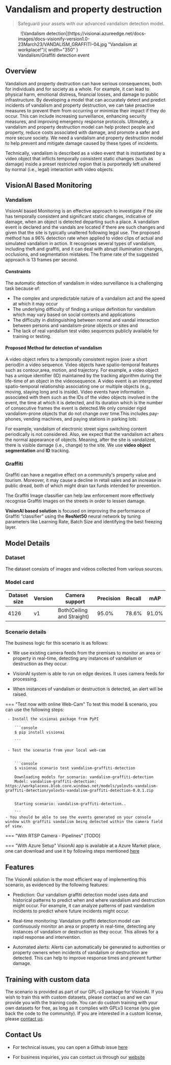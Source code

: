 # **Vandalism and property destruction**

> Safeguard your assets with our advanced vandalism detection model.

<figure markdown>
  ![Vandalism detection](https://visionai.azureedge.net/docs-images/docs-visionify-version1.0-23March23/VANDALISM_GRAFFITI-04.jpg "Vandalism at workplace!"){ width="350" }<figcaption>Vandalism/Graffiti detection event</figcaption>
</figure>

## Overview
Vandalism and property destruction can have serious consequences, both for individuals and for society as a whole. For example, it can lead to physical harm, emotional distress, financial losses, and damage to public infrastructure. By developing a model that can accurately detect and predict incidents of vandalism and property destruction, we can take proactive measures to prevent them from occurring or minimize their impact if they do occur. This can include increasing surveillance, enhancing security measures, and improving emergency response protocols. Ultimately, a vandalism and property destruction model can help protect people and property, reduce costs associated with damage, and promote a safer and more secure society. We need a vandalism and property destruction model to help prevent and mitigate damage caused by these types of incidents. 

Technically, vandalism is described as a video event that is instantiated by a video object that inflicts temporally consistent static changes (such as damage) inside a preset restricted region that is purportedly left unaltered by normal (i.e., legal) interaction with video objects.

## VisionAI Based Monitoring

### **Vandalism**
VisionAI based Monitoring is an effective approach to investigate if the site has temporally  consistent and significant static changes, indicative of damage, when an object is detected departing such a place. A vandalism event is declared and the vandals are located if there are such changes and given that the site is typically unaltered following legal use. The proposed method has a 96% detection rate when applied to video clips of actual and simulated vandalism in action. It recognises several types of vandalism, including theft and graffiti, and it can deal with abrupt illumination changes, occlusions, and segmentation mistakes. The frame rate of the suggested approach is 13 frames per second.
#### Constraints
The automatic detection of vandalism in video surveillance is a challenging task because of:
- The complex and unpredictable nature of a vandalism act and the speed at which it may occur
- The underlying difficulty of finding a unique definition for vandalism which may vary based on social contexts and applications
- The difficulty in distinguishing between normal and vandal interaction between persons and vandalism-prone objects or sites and
- The lack of real vandalism test video sequences publicly available for training or testing.
#### Proposed Method for detection of vandalism

A video object refers to a temporally consistent region (over a short period)in a video sequence. Video objects have spatio-temporal features such as contour,area, motion, and trajectory. For example, a video object has a unique identifier (ID) maintained by the tracking algorithm during the life-time of an object in the videosequence. A video event is an interpreted spatio-temporal relationship associating one or multiple objects (e.g., moving, staying long and is inside). Video events have information associated with them such as the IDs of the video objects involved in the event, the time at which it is detected, and its duration which is the number of consecutive frames the event is detected.We only consider rigid vandalism-prone objects that do not change over time.This includes pay-phones, vending machines, and paying stations in parking lots.

For example, vandalism of electronic street signs switching content periodically is not considered. Also, we expect that the vandalism act alters the normal appearance of objects. Meaning, after the site is vandalized, there is visible damage (i.e., change) to the site. We use **video object segmentation** and **ID** tracking.
### **Graffiti**
Graffiti can have a negative effect on a community's property value and tourism. Moreover, it may cause a decline in retail sales and an increase in public dread, both of which might drain tax funds intended for prevention. 

The Graffiti Image classifier can help law enforcement more effectively recognise Graffiti Images on the streets in order to lessen damage.

**VisionAI based solution** is focused on improving the performance of Graffiti “classifier” using the **ResNet50** neural network by tuning parameters like Learning Rate, Batch Size and identifying the best freezing layer.


## Model Details

### Dataset

The dataset consists of images and videos collected from various sources. 

### Model card

 <div class="table">
    <table class="fl-table">
        <thead>
        <tr><th>Dataset size</th>
            <th>Version</th>
            <th>Camera support</th>
            <th>Precision</th>
            <th>Recall</th>
            <th>mAP</th>  
        </thead>
        <tbody>
        <tr>
            <td>4126</td>
            <td>v1</td>
            <td>Both(Ceiling and Straight)</td>
            <td>95.0% </td>
            <td>78.6% </td>
            <td>91.0% </td>
        </tr>
        </tbody>
    </table>
</div>

### Scenario details

The business logic for this scenario is as follows:

- We use existing camera feeds from the premises to monitor an area or property in real-time, detecting any instances of vandalism or destruction as they occur.

- VisionAI system is able to run on edge devices. It uses camera feeds for processing.

- When instances of vandalism or destruction is detected, an alert will be raised.

=== "Test now with online Web-Cam"
     To test this model & scenario, you can use the following steps:

     - Install the visionai package from PyPI
     
        ```console
        $ pip install visionai
        
        ```
     
     - Test the scenario from your local web-cam
     

        ```console
        $ visionai scenario test vandalism-graffiti-detection

        Downloading models for scenario: vandalism-graffiti-detection
        Model: vandalism-graffiti-detection: https://workplaceos.blob.core.windows.net/models/yolov5s-vandalism-graffiti-detection/yolov5s-vandalism-graffiti-detection-0.0.1.zip
        

        Starting scenario: vandalism-graffiti-detection..

        ```
    - You should be able to see the events generated on your console window with graffiti vandalism being detected within the camera field of view.

=== "With RTSP Camera - Pipelines"
     [TODO]
 
=== "With Azure Setup"
     VisionAI app is available at a Azure Market place, one can download and use it by following steps mentioned [here](../reference/azure-managed-app.md)


## Features

The VisionAI solution is the most efficient way of implementing this scenario, as evidenced by the following features:

- Prediction: Our vandalism graffiti detection model uses data and historical patterns to predict when and where vandalism and destruction might occur. For example, it can analyze patterns of past vandalism incidents to predict where future incidents might occur.

- Real-time monitoring: Vandalism graffiti detection model can continuously monitor an area or property in real-time, detecting any instances of vandalism or destruction as they occur. This allows for a rapid response and intervention.

- Automated alerts: Alerts can automatically be generated to authorities or property owners when incidents of vandalism or destruction are detected. This can help to improve response times and prevent further damage.


## Training with custom data
The scenario is provided as part of our GPL-v3 package for VisionAI. If you wish to train this with custom datasets, please contact us and we can provide you with the training code. You can do custom training with your own datasets for free, as long as it complies with GPLv3 license (you give back the code to the community). If you are interested in a custom license, please [contact us](../company/contact.md).

## Contact Us
- For technical issues, you can open a Github issue [here](https://github.com/visionify/visionai)

- For business inquiries, you can contact us through our [website](https://visionify.ai/contact-us/)
